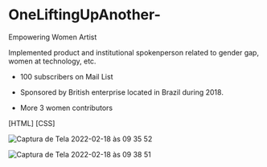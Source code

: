 
# OneLiftingUpAnother-

Empowering Women Artist 


Implemented product and institutional spokenperson related to gender gap, women at technology, etc.


+ 100 subscribers on Mail List


+ Sponsored by British enterprise located in Brazil during 2018.


+ More 3 women contributors


[HTML] [CSS]


![Captura de Tela 2022-02-18 às 09 35 52](https://user-images.githubusercontent.com/70990288/154684180-90215438-af0c-4109-a9e7-55da7f2d80be.png)

![Captura de Tela 2022-02-18 às 09 38 51](https://user-images.githubusercontent.com/70990288/154684443-1ad6daf0-19fd-40e0-9aca-5f0a3a800cbd.png)

